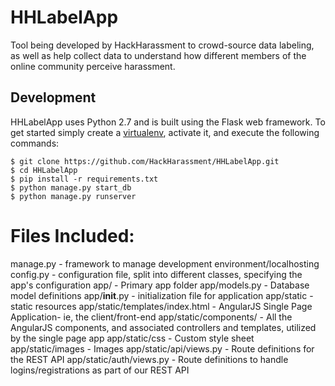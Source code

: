 # HHLabelApp
Tool being developed by HackHarassment to crowd-source data labeling, as well as help collect data to understand how different members of the online community perceive harassment.

## Development

HHLabelApp uses Python 2.7 and is built using the Flask web framework. To get started simply create a [virtualenv](http://docs.python-guide.org/en/latest/dev/virtualenvs/), activate it, and execute the following commands:

```shell
$ git clone https://github.com/HackHarassment/HHLabelApp.git
$ cd HHLabelApp
$ pip install -r requirements.txt
$ python manage.py start_db
$ python manage.py runserver
```

# Files Included:
manage.py - framework to manage development environment/localhosting
config.py - configuration file, split into different classes, specifying the app's configuration
app/ - Primary app folder
app/models.py - Database model definitions
app/__init__.py - initialization file for application
app/static - static resources
app/static/templates/index.html - AngularJS Single Page Application- ie, the client/front-end
app/static/components/ - All the AngularJS components, and associated controllers and templates, utilized by the single page app
app/static/css - Custom style sheet
app/static/images - Images
app/static/api/views.py - Route definitions for the REST API
app/static/auth/views.py - Route definitions to handle logins/registrations as part of our REST API
 
